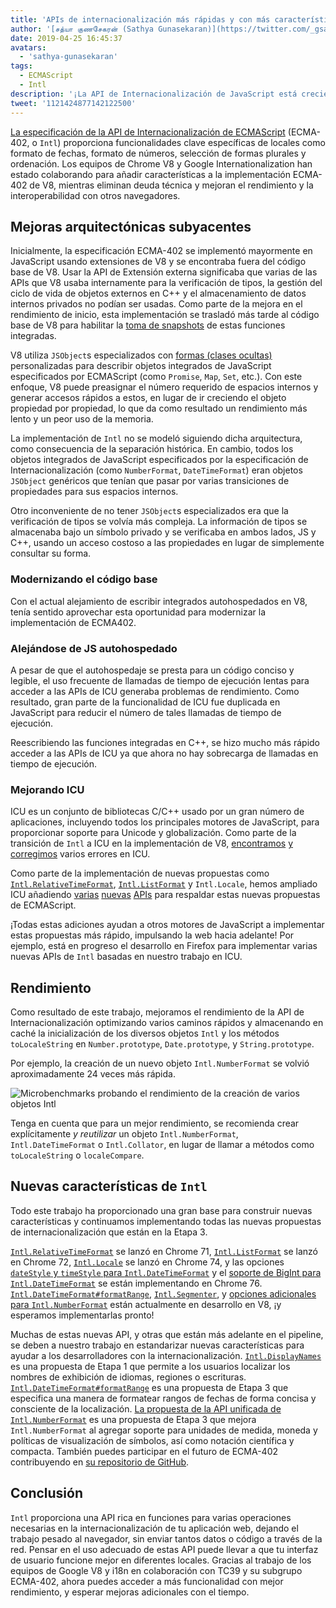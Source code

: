 ```yaml
---
title: 'APIs de internacionalización más rápidas y con más características'
author: '[சத்யா குணசேகரன் (Sathya Gunasekaran)](https://twitter.com/_gsathya)'
date: 2019-04-25 16:45:37
avatars:
  - 'sathya-gunasekaran'
tags:
  - ECMAScript
  - Intl
description: '¡La API de Internacionalización de JavaScript está creciendo, y su implementación en V8 está volviéndose más rápida!'
tweet: '1121424877142122500'
---
```

[La especificación de la API de Internacionalización de ECMAScript](https://tc39.es/ecma402/) (ECMA-402, o `Intl`) proporciona funcionalidades clave específicas de locales como formato de fechas, formato de números, selección de formas plurales y ordenación. Los equipos de Chrome V8 y Google Internationalization han estado colaborando para añadir características a la implementación ECMA-402 de V8, mientras eliminan deuda técnica y mejoran el rendimiento y la interoperabilidad con otros navegadores.

<!--truncate-->
## Mejoras arquitectónicas subyacentes

Inicialmente, la especificación ECMA-402 se implementó mayormente en JavaScript usando extensiones de V8 y se encontraba fuera del código base de V8. Usar la API de Extensión externa significaba que varias de las APIs que V8 usaba internamente para la verificación de tipos, la gestión del ciclo de vida de objetos externos en C++ y el almacenamiento de datos internos privados no podían ser usadas. Como parte de la mejora en el rendimiento de inicio, esta implementación se trasladó más tarde al código base de V8 para habilitar la [toma de snapshots](/blog/custom-startup-snapshots) de estas funciones integradas.

V8 utiliza `JSObject`s especializados con [formas (clases ocultas)](https://mathiasbynens.be/notes/shapes-ics) personalizadas para describir objetos integrados de JavaScript especificados por ECMAScript (como `Promise`, `Map`, `Set`, etc.). Con este enfoque, V8 puede preasignar el número requerido de espacios internos y generar accesos rápidos a estos, en lugar de ir creciendo el objeto propiedad por propiedad, lo que da como resultado un rendimiento más lento y un peor uso de la memoria.

La implementación de `Intl` no se modeló siguiendo dicha arquitectura, como consecuencia de la separación histórica. En cambio, todos los objetos integrados de JavaScript especificados por la especificación de Internacionalización (como `NumberFormat`, `DateTimeFormat`) eran objetos `JSObject` genéricos que tenían que pasar por varias transiciones de propiedades para sus espacios internos.

Otro inconveniente de no tener `JSObject`s especializados era que la verificación de tipos se volvía más compleja. La información de tipos se almacenaba bajo un símbolo privado y se verificaba en ambos lados, JS y C++, usando un acceso costoso a las propiedades en lugar de simplemente consultar su forma.

### Modernizando el código base

Con el actual alejamiento de escribir integrados autohospedados en V8, tenía sentido aprovechar esta oportunidad para modernizar la implementación de ECMA402.

### Alejándose de JS autohospedado

A pesar de que el autohospedaje se presta para un código conciso y legible, el uso frecuente de llamadas de tiempo de ejecución lentas para acceder a las APIs de ICU generaba problemas de rendimiento. Como resultado, gran parte de la funcionalidad de ICU fue duplicada en JavaScript para reducir el número de tales llamadas de tiempo de ejecución.

Reescribiendo las funciones integradas en C++, se hizo mucho más rápido acceder a las APIs de ICU ya que ahora no hay sobrecarga de llamadas en tiempo de ejecución.

### Mejorando ICU

ICU es un conjunto de bibliotecas C/C++ usado por un gran número de aplicaciones, incluyendo todos los principales motores de JavaScript, para proporcionar soporte para Unicode y globalización. Como parte de la transición de `Intl` a ICU en la implementación de V8, [encontramos](https://unicode-org.atlassian.net/browse/ICU-20140) [y](https://unicode-org.atlassian.net/browse/ICU-9562) [corregimos](https://unicode-org.atlassian.net/browse/ICU-20098) varios errores en ICU.

Como parte de la implementación de nuevas propuestas como [`Intl.RelativeTimeFormat`](/features/intl-relativetimeformat), [`Intl.ListFormat`](/features/intl-listformat) y `Intl.Locale`, hemos ampliado ICU añadiendo [varias](https://unicode-org.atlassian.net/browse/ICU-13256) [nuevas](https://unicode-org.atlassian.net/browse/ICU-20121) [APIs](https://unicode-org.atlassian.net/browse/ICU-20342) para respaldar estas nuevas propuestas de ECMAScript.

¡Todas estas adiciones ayudan a otros motores de JavaScript a implementar estas propuestas más rápido, impulsando la web hacia adelante! Por ejemplo, está en progreso el desarrollo en Firefox para implementar varias nuevas APIs de `Intl` basadas en nuestro trabajo en ICU.

## Rendimiento

Como resultado de este trabajo, mejoramos el rendimiento de la API de Internacionalización optimizando varios caminos rápidos y almacenando en caché la inicialización de los diversos objetos `Intl` y los métodos `toLocaleString` en `Number.prototype`, `Date.prototype`, y `String.prototype`.

Por ejemplo, la creación de un nuevo objeto `Intl.NumberFormat` se volvió aproximadamente 24 veces más rápida.

![[Microbenchmarks](https://cs.chromium.org/chromium/src/v8/test/js-perf-test/Intl/constructor.js) probando el rendimiento de la creación de varios objetos `Intl`](/_img/intl/performance.svg)

Tenga en cuenta que para un mejor rendimiento, se recomienda crear explícitamente *y reutilizar* un objeto `Intl.NumberFormat`, `Intl.DateTimeFormat` o `Intl.Collator`, en lugar de llamar a métodos como `toLocaleString` o `localeCompare`.

## Nuevas características de `Intl`

Todo este trabajo ha proporcionado una gran base para construir nuevas características y continuamos implementando todas las nuevas propuestas de internacionalización que están en la Etapa 3.

[`Intl.RelativeTimeFormat`](/features/intl-relativetimeformat) se lanzó en Chrome 71, [`Intl.ListFormat`](/features/intl-listformat) se lanzó en Chrome 72, [`Intl.Locale`](https://developer.mozilla.org/en-US/docs/Web/JavaScript/Reference/Global_Objects/Locale) se lanzó en Chrome 74, y las opciones [`dateStyle` y `timeStyle` para `Intl.DateTimeFormat`](https://github.com/tc39/proposal-intl-datetime-style) y el [soporte de BigInt para `Intl.DateTimeFormat`](https://github.com/tc39/ecma402/pull/236) se están implementando en Chrome 76. [`Intl.DateTimeFormat#formatRange`](https://github.com/tc39/proposal-intl-DateTimeFormat-formatRange), [`Intl.Segmenter`](https://github.com/tc39/proposal-intl-segmenter/), y [opciones adicionales para `Intl.NumberFormat`](https://github.com/tc39/proposal-unified-intl-numberformat/) están actualmente en desarrollo en V8, ¡y esperamos implementarlas pronto!

Muchas de estas nuevas API, y otras que están más adelante en el pipeline, se deben a nuestro trabajo en estandarizar nuevas características para ayudar a los desarrolladores con la internacionalización. [`Intl.DisplayNames`](https://github.com/tc39/proposal-intl-displaynames) es una propuesta de Etapa 1 que permite a los usuarios localizar los nombres de exhibición de idiomas, regiones o escrituras. [`Intl.DateTimeFormat#formatRange`](https://github.com/fabalbon/proposal-intl-DateTimeFormat-formatRange) es una propuesta de Etapa 3 que especifica una manera de formatear rangos de fechas de forma concisa y consciente de la localización. [La propuesta de la API unificada de `Intl.NumberFormat`](https://github.com/tc39/proposal-unified-intl-numberformat) es una propuesta de Etapa 3 que mejora `Intl.NumberFormat` al agregar soporte para unidades de medida, moneda y políticas de visualización de símbolos, así como notación científica y compacta. También puedes participar en el futuro de ECMA-402 contribuyendo en [su repositorio de GitHub](https://github.com/tc39/ecma402).

## Conclusión

`Intl` proporciona una API rica en funciones para varias operaciones necesarias en la internacionalización de tu aplicación web, dejando el trabajo pesado al navegador, sin enviar tantos datos o código a través de la red. Pensar en el uso adecuado de estas API puede llevar a que tu interfaz de usuario funcione mejor en diferentes locales. Gracias al trabajo de los equipos de Google V8 y i18n en colaboración con TC39 y su subgrupo ECMA-402, ahora puedes acceder a más funcionalidad con mejor rendimiento, y esperar mejoras adicionales con el tiempo.
